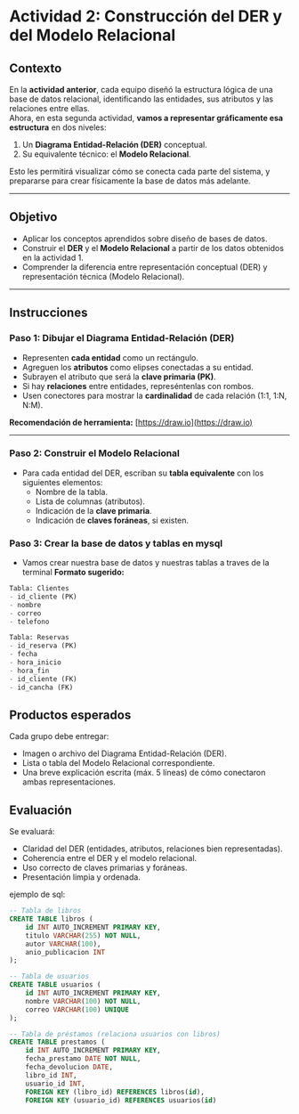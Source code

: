 # Actividad 2: Construcción del DER y del Modelo Relacional

## Contexto

En la **actividad anterior**, cada equipo diseñó la estructura lógica de una base de datos relacional, identificando las entidades, sus atributos y las relaciones entre ellas.  
Ahora, en esta segunda actividad, **vamos a representar gráficamente esa estructura** en dos niveles:

1. Un **Diagrama Entidad-Relación (DER)** conceptual.
2. Su equivalente técnico: el **Modelo Relacional**.

Esto les permitirá visualizar cómo se conecta cada parte del sistema, y prepararse para crear físicamente la base de datos más adelante.

---

## Objetivo

- Aplicar los conceptos aprendidos sobre diseño de bases de datos.
- Construir el **DER** y el **Modelo Relacional** a partir de los datos obtenidos en la actividad 1.
- Comprender la diferencia entre representación conceptual (DER) y representación técnica (Modelo Relacional).

---

## Instrucciones

### Paso 1: Dibujar el Diagrama Entidad-Relación (DER)

- Representen **cada entidad** como un rectángulo.
- Agreguen los **atributos** como elipses conectadas a su entidad.
- Subrayen el atributo que será la **clave primaria (PK)**.
- Si hay **relaciones** entre entidades, represéntenlas con rombos.
- Usen conectores para mostrar la **cardinalidad** de cada relación (1:1, 1:N, N:M).

**Recomendación de herramienta:** [https://draw.io](https://draw.io)

---

### Paso 2: Construir el Modelo Relacional

- Para cada entidad del DER, escriban su **tabla equivalente** con los siguientes elementos:
  - Nombre de la tabla.
  - Lista de columnas (atributos).
  - Indicación de la **clave primaria**.
  - Indicación de **claves foráneas**, si existen.


### Paso 3: Crear la base de datos y tablas en mysql

- Vamos crear nuestra base de datos y nuestras tablas a traves de la terminal
**Formato sugerido:**

```sql
Tabla: Clientes
- id_cliente (PK)
- nombre
- correo
- telefono

Tabla: Reservas
- id_reserva (PK)
- fecha
- hora_inicio
- hora_fin
- id_cliente (FK)
- id_cancha (FK)
```
## Productos esperados
Cada grupo debe entregar:

- Imagen o archivo del Diagrama Entidad-Relación (DER).
- Lista o tabla del Modelo Relacional correspondiente.
- Una breve explicación escrita (máx. 5 líneas) de cómo conectaron ambas representaciones.

## Evaluación
Se evaluará:

- Claridad del DER (entidades, atributos, relaciones bien representadas).
- Coherencia entre el DER y el modelo relacional.
- Uso correcto de claves primarias y foráneas.
- Presentación limpia y ordenada.


ejemplo de sql:
```sql
-- Tabla de libros
CREATE TABLE libros (
    id INT AUTO_INCREMENT PRIMARY KEY,
    titulo VARCHAR(255) NOT NULL,
    autor VARCHAR(100),
    anio_publicacion INT
);

-- Tabla de usuarios
CREATE TABLE usuarios (
    id INT AUTO_INCREMENT PRIMARY KEY,
    nombre VARCHAR(100) NOT NULL,
    correo VARCHAR(100) UNIQUE
);

-- Tabla de préstamos (relaciona usuarios con libros)
CREATE TABLE prestamos (
    id INT AUTO_INCREMENT PRIMARY KEY,
    fecha_prestamo DATE NOT NULL,
    fecha_devolucion DATE,
    libro_id INT,
    usuario_id INT,
    FOREIGN KEY (libro_id) REFERENCES libros(id),
    FOREIGN KEY (usuario_id) REFERENCES usuarios(id)
```
